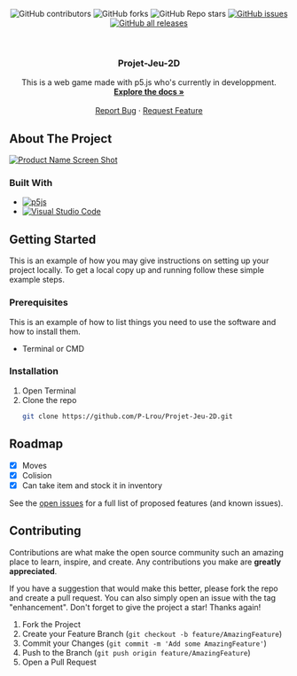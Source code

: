 <div align="center">

![GitHub contributors](https://img.shields.io/github/contributors/P-Lrou/Projet-Jeu-2D) 
![GitHub forks](https://img.shields.io/github/forks/p-Lrou/Projet-Jeu-2D)
![GitHub Repo stars](https://img.shields.io/github/stars/P-Lrou/Projet-Jeu-2D)
[![GitHub issues](https://img.shields.io/github/issues/P-Lrou/Projet-Jeu-2D)](https://github.com/P-Lrou/Projet-Jeu-2D/issues)
[![GitHub all releases](https://img.shields.io/github/downloads/P-Lrou/Projet-Jeu-2D/total?logo=github)](https://github.com/P-Lrou/Projet-Jeu-2D/archive/refs/heads/main.zip)
</div>



<!-- PROJECT LOGO -->
<br />
<div align="center">

<h3 align="center">Projet-Jeu-2D</h3>

  <p align="center">
    This is a web game made with p5.js who's currently in developpment. 
    <br />
    <a href="https://github.com/P-Lrou/Projet-Jeu-2D"><strong>Explore the docs »</strong></a>
    <br />
    <br />
    <a href="https://github.com/P-Lrou/Projet-Jeu-2D/issues">Report Bug</a>
    ·
    <a href="https://github.com/P-Lrou/Projet-Jeu-2D/issues">Request Feature</a>
  </p>
</div>


<!-- ABOUT THE PROJECT -->
## About The Project

[![Product Name Screen Shot][product-screenshot]](https://example.com)




### Built With

* [![p5js](https://img.shields.io/badge/p5.js-ED225D?style=for-the-badge&logo=p5.js&logoColor=FFFFFF)](https://p5js.org/)
* [![Visual Studio Code](https://img.shields.io/badge/Visual%20Studio%20Code-0078d7.svg?style=for-the-badge&logo=visual-studio-code&logoColor=white)](https://code.visualstudio.com/)


<!-- GETTING STARTED -->
## Getting Started

This is an example of how you may give instructions on setting up your project locally.
To get a local copy up and running follow these simple example steps.

### Prerequisites

This is an example of how to list things you need to use the software and how to install them.

* Terminal or CMD


### Installation

1. Open Terminal
2. Clone the repo
   ```sh
   git clone https://github.com/P-Lrou/Projet-Jeu-2D.git
   ```

<!-- ROADMAP -->
## Roadmap

- [x] Moves
- [x] Colision
- [x] Can take item and stock it in inventory

See the [open issues](https://github.com/P-Lrou/Projet-Jeu-2D/issues) for a full list of proposed features (and known issues).


<!-- CONTRIBUTING -->
## Contributing

Contributions are what make the open source community such an amazing place to learn, inspire, and create. Any contributions you make are **greatly appreciated**.

If you have a suggestion that would make this better, please fork the repo and create a pull request. You can also simply open an issue with the tag "enhancement".
Don't forget to give the project a star! Thanks again!

1. Fork the Project
2. Create your Feature Branch (`git checkout -b feature/AmazingFeature`)
3. Commit your Changes (`git commit -m 'Add some AmazingFeature'`)
4. Push to the Branch (`git push origin feature/AmazingFeature`)
5. Open a Pull Request



<!-- MARKDOWN LINKS & IMAGES -->
<!-- https://www.markdownguide.org/basic-syntax/#reference-style-links -->
[contributors-shield]: https://img.shields.io/github/contributors/github_username/repo_name.svg?style=for-the-badge
[contributors-url]: https://github.com/github_username/repo_name/graphs/contributors
[forks-shield]: https://img.shields.io/github/forks/github_username/repo_name.svg?style=for-the-badge
[forks-url]: https://github.com/github_username/repo_name/network/members
[stars-shield]: https://img.shields.io/github/stars/github_username/repo_name.svg?style=for-the-badge
[stars-url]: https://github.com/github_username/repo_name/stargazers
[issues-shield]: https://img.shields.io/github/issues/github_username/repo_name.svg?style=for-the-badge
[issues-url]: https://github.com/github_username/repo_name/issues
[license-shield]: https://img.shields.io/github/license/github_username/repo_name.svg?style=for-the-badge
[license-url]: https://github.com/github_username/repo_name/blob/master/LICENSE.txt
[linkedin-shield]: https://img.shields.io/badge/-LinkedIn-black.svg?style=for-the-badge&logo=linkedin&colorB=555
[linkedin-url]: https://linkedin.com/in/linkedin_username
[product-screenshot]: images/screenshot.png
[Next.js]: https://img.shields.io/badge/next.js-000000?style=for-the-badge&logo=nextdotjs&logoColor=white
[Next-url]: https://nextjs.org/
[React.js]: https://img.shields.io/badge/React-20232A?style=for-the-badge&logo=react&logoColor=61DAFB
[React-url]: https://reactjs.org/
[Vue.js]: https://img.shields.io/badge/Vue.js-35495E?style=for-the-badge&logo=vuedotjs&logoColor=4FC08D
[Vue-url]: https://vuejs.org/
[Angular.io]: https://img.shields.io/badge/Angular-DD0031?style=for-the-badge&logo=angular&logoColor=white
[Angular-url]: https://angular.io/
[Svelte.dev]: https://img.shields.io/badge/Svelte-4A4A55?style=for-the-badge&logo=svelte&logoColor=FF3E00
[Svelte-url]: https://svelte.dev/
[Laravel.com]: https://img.shields.io/badge/Laravel-FF2D20?style=for-the-badge&logo=laravel&logoColor=white
[Laravel-url]: https://laravel.com
[Bootstrap.com]: https://img.shields.io/badge/Bootstrap-563D7C?style=for-the-badge&logo=bootstrap&logoColor=white
[Bootstrap-url]: https://getbootstrap.com
[JQuery.com]: https://img.shields.io/badge/jQuery-0769AD?style=for-the-badge&logo=jquery&logoColor=white
[JQuery-url]: https://jquery.com 
  
